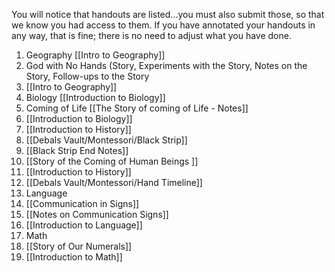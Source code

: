 You will notice that handouts are listed...you must also submit those, so that we know you had access to them. If you have annotated your handouts in any way, that is fine; there is no need to adjust what you have done.   
  
1. Geography [[Intro to Geography]] 
2. God with No Hands (Story, Experiments with the Story, Notes on the Story, Follow-ups to the Story  
3. [[Intro to Geography]]
4. Biology [[Introduction to Biology]] 
5. Coming of Life  [[The Story of coming of Life - Notes]]
6. [[Introduction to Biology]] 
7. [[Introduction to History]]
8. [[Debals Vault/Montessori/Black Strip]] 
9. [[Black Strip End Notes]]
10. [[Story of the Coming of Human Beings ]] 
11. [[Introduction to History]]
12. [[Debals Vault/Montessori/Hand Timeline]] 
13. Language  
14. [[Communication in Signs]]  
15. [[Notes on Communication Signs]]
16. [[Introduction to Language]]
17. Math  
18. [[Story of Our Numerals]]  
19. [[Introduction to Math]]